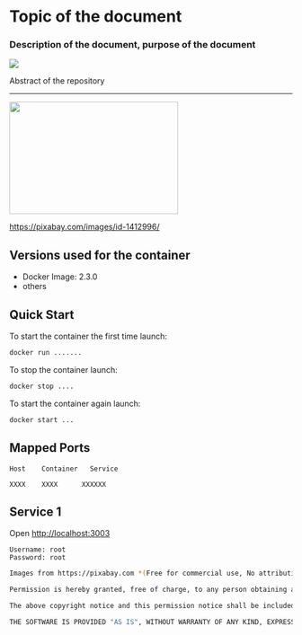 # Topic of the document
### Description of the document, purpose of the document

<img align="center" src="https://cdn.pixabay.com/photo/2020/03/06/15/08/metro-4907329_1280.jpg">

Abstract of the repository
  
***
<img align="center" width="300" height="200" src="https://cdn.pixabay.com/photo/2016/05/24/18/49/suitcase-1412996_1280.jpg">

https://pixabay.com/images/id-1412996/

## Versions used for the container

* Docker Image:      2.3.0
* others

## Quick Start 

To start the container the first time launch:

```sh
docker run .......
```

To stop the container launch:

```sh
docker stop ....
```

To start the container again launch:

```sh
docker start ...
```

## Mapped Ports

```
Host    Container   Service

XXXX    XXXX      XXXXXX

```

## Service 1

Open <http://localhost:3003>

```
Username: root
Password: root
```




```sh
Images from https://pixabay.com *(Free for commercial use, No attribution required )

Permission is hereby granted, free of charge, to any person obtaining a copy of this software and associated documentation files (the "Software"), to deal in the Software without restriction, including without limitation the rights to use, copy, modify, merge, publish, distribute, sublicense, and/or sell copies of the Software, and to permit persons to whom the Software is furnished to do so, subject to the following conditions:

The above copyright notice and this permission notice shall be included in all copies or substantial portions of the Software.

THE SOFTWARE IS PROVIDED "AS IS", WITHOUT WARRANTY OF ANY KIND, EXPRESS OR IMPLIED, INCLUDING BUT NOT LIMITED TO THE WARRANTIES OF MERCHANTABILITY, FITNESS FOR A PARTICULAR PURPOSE AND NONINFRINGEMENT. IN NO EVENT SHALL THE AUTHORS OR COPYRIGHT HOLDERS BE LIABLE FOR ANY CLAIM, DAMAGES OR OTHER LIABILITY, WHETHER IN AN ACTION OF CONTRACT, TORT OR OTHERWISE, ARISING FROM, OUT OF OR IN CONNECTION WITH THE SOFTWARE OR THE USE OR OTHER DEALINGS IN THE SOFTWARE.
```
